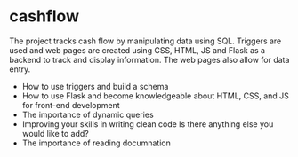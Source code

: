 
# cashflow
The project tracks cash flow by manipulating data using SQL. Triggers are used and web pages are created using CSS, HTML, JS and Flask as a backend to track and display information. The web pages also allow for data entry.

- How to use triggers and build a schema
- How to use Flask and become knowledgeable about HTML, CSS, and JS for front-end development
- The importance of dynamic queries
- Improving your skills in writing clean code Is there anything else you would like to add?
- The importance of reading documnation 


